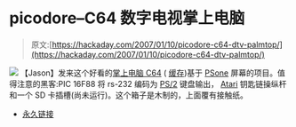 # picodore–C64 数字电视掌上电脑

> 原文:[https://hackaday.com/2007/01/10/picodore-c64-dtv-palmtop/](https://hackaday.com/2007/01/10/picodore-c64-dtv-palmtop/)

![](../Images/3beed7012d79a4e53b79a5ae2a11c964.png)
【Jason】发来这个好看的[掌上电脑 C64](http://jledger.proboards19.com/index.cgi?board=dtvhacking&action=display&thread=1167546608) ( [缓存](http://jledger.proboards19.com.nyud.net:8090/index.cgi?board=dtvhacking&action=display&thread=1167546608))基于 [PSone](http://www.mahalo.com/PlayStation "PlayStation - Mahalo") 屏幕的项目。值得注意的黑客:PIC 16F88 将 rs-232 编码为 [PS/2](http://www.mahalo.com/Playstation_2 "PlayStation 2 - Mahalo") 键盘输出， [Atari](http://www.mahalo.com/Atari "Atari - Mahalo") 钥匙链操纵杆和一个 SD 卡插槽(尚未运行)。这个箱子是木制的，上面覆有接触纸。

*   [永久链接](http://jledger.proboards19.com/index.cgi?board=dtvhacking&action=display&thread=1167546608)